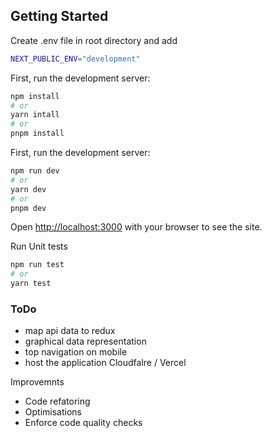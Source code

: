 ## Getting Started

Create .env file in root directory and add

```bash
NEXT_PUBLIC_ENV="development"
```

First, run the development server:

```bash
npm install
# or
yarn intall
# or
pnpm install
```

First, run the development server:

```bash
npm run dev
# or
yarn dev
# or
pnpm dev
```

Open [http://localhost:3000](http://localhost:3000) with your browser to see the site.

Run Unit tests

```bash
npm run test
# or
yarn test
```

### ToDo

- map api data to redux
- graphical data representation
- top navigation on mobile
- host the application Cloudfalre / Vercel

Improvemnts

- Code refatoring
- Optimisations
- Enforce code quality checks
